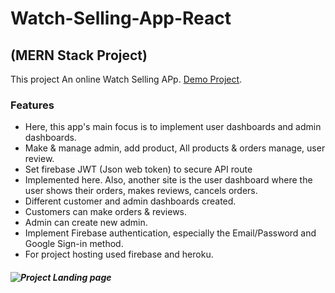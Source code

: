 # Watch-Selling-App-React
## (MERN Stack Project)

This project An online Watch Selling APp. [Demo Project](https://watch-selling-app.web.app/).

### Features

- Here, this app's main focus is to implement user dashboards and admin dashboards. 
- Make & manage admin, add product,  All products & orders manage, user review.
- Set firebase JWT (Json web token) to secure API route
- Implemented here. Also, another site is the user dashboard where the user shows their orders, makes reviews, cancels orders.
- Different customer and admin dashboards created.
- Customers can make orders & reviews.
- Admin can create new admin.
- Implement Firebase authentication, especially the Email/Password and Google Sign-in method.
- For project hosting used firebase and heroku.
 

##### ![Project Landing page](https://i.ibb.co/ky6gtLy/Screenshot-20220307-015356.png)

 
